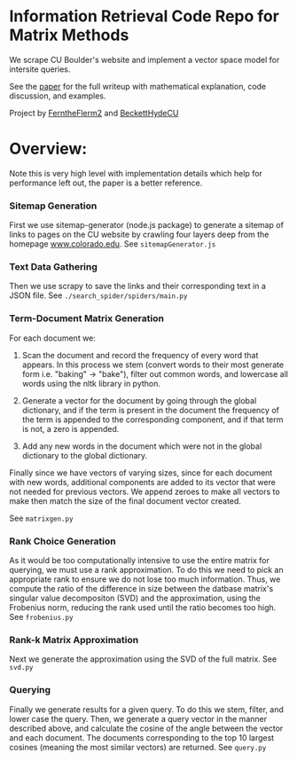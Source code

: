 # Information Retrieval Code Repo for Matrix Methods
We scrape CU Boulder's website and implement a vector space model for intersite queries.

See the [paper](https://github.com:FerntheFlerm2/search_engine_appm_3310) for the full writeup with mathematical explanation, code discussion, and examples.

Project by [FerntheFlerm2](https://github.com/FerntheFlerm2) and [BeckettHydeCU](https://github.com/BeckettHydeCU)

# Overview:
Note this is very high level with implementation details which help
for performance left out, the paper is a better reference.

### Sitemap Generation
First we use sitemap-generator (node.js package) to generate
a sitemap of links to pages on the CU website by crawling four layers deep from the
homepage www.colorado.edu. See `sitemapGenerator.js`

### Text Data Gathering
Then we use scrapy to save the links and their corresponding text in a JSON file. See `./search_spider/spiders/main.py`

### Term-Document Matrix Generation
For each document we:

1. Scan the document and record the frequency of every word that appears.
In this process we stem (convert words to their most generate form i.e. "baking" -> "bake"), filter out common words, and lowercase all words using the nltk library in python. 

2. Generate a vector for the document by going through the global dictionary, and if the term is present in the document the frequency of the term is appended to the corresponding component, and if that term is not, a zero is appended.

3. Add any new words in the document which were not in the global dictionary to the global dictionary.

Finally since we have vectors of varying sizes, since for each document with new words, additional components are added to its vector that were not needed for previous vectors.
We append zeroes to make all vectors to make then match the size of the final document vector created.

See `matrixgen.py`


### Rank Choice Generation
As it would be too computationally intensive to use the entire matrix for querying, we must
use a rank approximation. To do this we need to pick an appropriate rank
to ensure we do not lose too much information. Thus, we compute the ratio of the difference in size between the datbase matrix's singular value decompositon (SVD) and the approximation, using the Frobenius norm, reducing the rank used until the ratio becomes too high.  See `frobenius.py`


### Rank-k Matrix Approximation
Next we generate the approximation using the SVD of the full matrix. See `svd.py`

### Querying
Finally we generate results for a given query. To do this we stem, filter, and lower case the query. Then, we generate a query vector in the manner described above, and calculate the cosine of the angle between the vector and each document. The documents corresponding to the top 10 largest cosines (meaning the most similar vectors) are returned. See `query.py`



